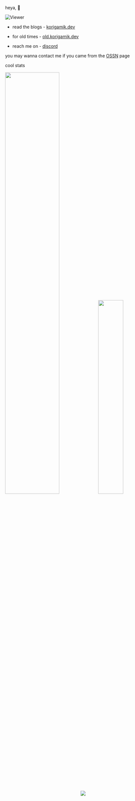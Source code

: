 
heya, 👋 

![Viewer](https://komarev.com/ghpvc/?username=korigamik&color=green)


- read the blogs - [korigamik.dev](https://korigamik.dev)

- for old times -  [old.korigamik.dev](https://old.korigamik.dev)

- reach me on -  [discord](https://discord.com/users/600005860227547157/)


you may wanna contact me if you came from the [OSSN](https://github.com/ossnsut/) page

cool stats

<p float="left">
  <img src="https://github-readme-stats-chi-tan.vercel.app/api?username=korigamik&include_all_commits=true&show_icons=true&hide_title=true&hide_border=true&theme=dark" width="59%" />
  <img src="https://github-readme-stats-chi-tan.vercel.app/api/top-langs/?username=korigamik&langs_count=10&layout=compact&theme=dark&hide_border=true" width="40%" />
</p>


<p align="middle">
	<img src="https://skillicons.dev/icons?i=linux,neovim,latex,haskell,cpp,ts,python,kotlin,nodejs,deno,rust,go,git,regex" />
</p>


